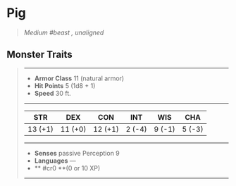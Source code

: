 # Pig
>*Medium #beast , unaligned*
## Monster Traits
>___
>- **Armor Class** 11 (natural armor)
>- **Hit Points** 5 (1d8 + 1)
>- **Speed** 30 ft.
>___
>|STR|DEX|CON|INT|WIS|CHA|
>|:---:|:---:|:---:|:---:|:---:|:---:|
>|13 (+1)|11 (+0)|12 (+1)|2 (-4)|9 (-1)|5 (-3)|
>___
>- **Senses** passive Perception 9
>- **Languages** —
>- ** #cr0 **(0 or 10 XP)
>___